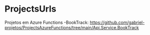 # ProjectsUrls

Projetos em Azure Functions
-BookTrack: https://github.com/gabriel-projetos/ProjectsAzureFunctions/tree/main/Api.Service.BookTrack

